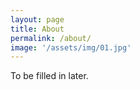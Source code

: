 ```yaml
---
layout: page
title: About
permalink: /about/
image: '/assets/img/01.jpg'
---
```


To be filled in later.